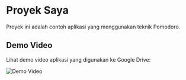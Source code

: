 # Proyek Saya

Proyek ini adalah contoh aplikasi yang menggunakan teknik Pomodoro.

## Demo Video

Lihat demo video aplikasi yang digunakan ke Google Drive:

![Demo Video](https://drive.google.com/file/d/1NJ-ukeSe6FdGIjMkcVAVt_Y9cCPyX9Xk/view)

